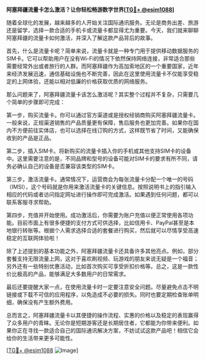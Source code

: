 **阿塞拜疆流量卡怎么激活？让你轻松畅游数字世界[[TG💪+ @esim1088](https://t.me/s/esim1088)]**

随着全球化的发展，越来越多的人开始关注国际通讯服务。无论是商务出差、旅游还是留学，选择一款合适的手机卡或流量卡都显得尤为重要。今天，我们就来聊聊阿塞拜疆的流量卡如何激活，并深入了解这款产品背后的故事。

首先，什么是流量卡呢？简单来说，流量卡就是一种专门用于提供移动数据服务的SIM卡。它可以帮助用户在没有Wi-Fi的情况下依然保持网络连接，非常适合那些需要经常外出或者旅行的人群。而阿塞拜疆作为高加索地区的一个重要国家，近年来经济发展迅速，通信基础设施也不断完善，因此在这里使用流量卡不仅能享受稳定的上网体验，还能以相对低廉的价格获取优质的网络服务。

那么问题来了，阿塞拜疆流量卡该怎么激活呢？其实整个过程并不复杂，只需要几个简单的步骤即可完成：

第一步，购买流量卡。你可以通过官方渠道或是授权经销商购买阿塞拜疆流量卡。一般来说，正规渠道销售的产品质量更有保障，售后服务也更加完善。如果你在国内不方便前往实体店，也可以选择在线订购的方式，这样既节省了时间，又能确保收到的产品是正品。

第二步，插入SIM卡。将新购买的流量卡插入你的手机或其他支持SIM卡的设备中。这里需要注意的是，不同品牌和型号的设备可能对SIM卡的要求有所不同，请务必确认自己的设备是否兼容该类型的SIM卡。

第三步，激活流量卡。通常情况下，运营商会为每张流量卡分配一个唯一的号码（IMSI），这个号码就是你用来激活流量卡的关键信息。按照说明书上的指引输入相应的代码或者访问指定网址进行操作即可完成激活。如果遇到任何问题，都可以联系客服寻求帮助。

第四步，充值并开始使用。成功激活后，你需要为账户充值以便正常使用各项功能。目前市面上有很多便捷的支付方式可供选择，比如信用卡、PayPal甚至是本地银行转账等。根据个人需求选择合适的套餐进行购买，然后就可以尽情享受高速稳定的互联网体验啦！

除了上述提到的基本功能之外，阿塞拜疆流量卡还具备许多其他亮点。例如，部分套餐支持无限流量上网，这对于喜欢刷视频、玩游戏的朋友来说无疑是一个福音；另外还有一些特别优惠活动，比如首次购买可享受折扣价格等。总之，这是一款性价比极高的产品，能够满足大多数用户的日常需求。

最后还要提醒大家一点，在使用流量卡时一定要注意安全问题。尽量避免点击不明链接或下载不可信的应用程序，以免造成不必要的损失。同时也要定期检查账单明细，确保没有产生额外费用。

总而言之，阿塞拜疆流量卡以其便捷的操作流程、实惠的价格以及稳定的表现赢得了众多用户的青睐。无论你是短期游客还是长期居住者，它都能为你带来便利。如果你正在寻找一款适合自己的国际通讯解决方案，不妨试试这款产品吧！相信它会给你的生活带来更多可能性。

[[TG💪+ @esim1088](https://t.me/s/esim1088) ![Image](https://i.postimg.cc/4NQfJmqS/Snipaste-2025-05-13-00-14-12.png)]